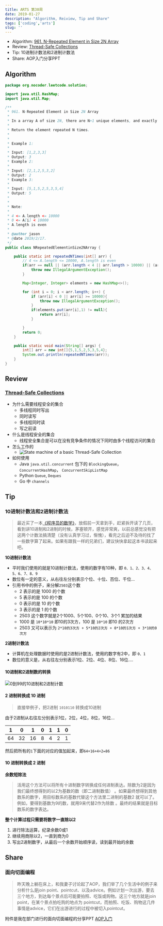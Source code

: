 ```yaml
---
title: ARTS 第30周
date: 2019-01-27
description: "Algorithm, Reiview, Tip and Share"
tags: ['coding','arts']
slug: ''
---
```


- Algorithm: [961. N-Repeated Element in Size 2N Array](https://leetcode.com/problems/n-repeated-element-in-size-2n-array/)
- Review: [Thread-Safe Collections](https://medium.com/elp-2018/thread-safe-collections-8f1f17c283e7)
- Tip: 10进制计数法和2进制计数法
- Share: AOP入门分享PPT

## Algorithm

```java
package org.nocoder.leetcode.solution;

import java.util.HashMap;
import java.util.Map;

/**
 * 961. N-Repeated Element in Size 2N Array
 *
 * In a array A of size 2N, there are N+1 unique elements, and exactly one of these elements is repeated N times.
 *
 * Return the element repeated N times.
 *
 *
 * Example 1:
 *
 * Input: [1,2,3,3]
 * Output: 3
 * Example 2:
 *
 * Input: [2,1,2,5,3,2]
 * Output: 2
 * Example 3:
 *
 * Input: [5,1,5,2,5,3,5,4]
 * Output: 5
 *
 *
 * Note:
 *
 * 4 <= A.length <= 10000
 * 0 <= A[i] < 10000
 * A.length is even
 *
 * @author jason
 * @date 2019/2/17.
 */
public class NRepeatedElementinSize2NArray {

    public static int repeatedNTimes(int[] arr) {
        // 4 <= A.length <= 10000, A.length is even
        if(arr == null || (arr.length < 4 || arr.length > 10000) || (arr.length % 2 != 0)){
            throw new IllegalArgumentException();
        }

        Map<Integer, Integer> elements = new HashMap<>();

        for (int i = 0; i < arr.length; i++) {
            if (arr[i] < 0 || arr[i] >= 10000){
                throw new IllegalArgumentException();
            }
            if(elements.put(arr[i],1) != null){
                return arr[i];
            }

        }
        return 0;
    }

    public static void main(String[] args) {
        int[] arr = new int[]{5,1,5,2,5,3,5,4};
        System.out.println(repeatedNTimes(arr));
    }
}

```


## Review

### [Thread-Safe Collections](https://medium.com/elp-2018/thread-safe-collections-8f1f17c283e7)

- 为什么需要线程安全的集合
  - 多线程同时写出
  - 同时读写
  - 多线程同时读
  - 写之前读
- 什么是线程安全的集合
  - 线程安全集合是可以在没有竞争条件的情况下同时由多个线程访问的集合
- 怎么工作的
  - ![State machine of a basic Thread-Safe Collection](https://raw.githubusercontent.com/yangjinlong86/arts/master/2019/images/State%20machine%20of%20a%20basic%20Thread-Safe%20Collection.png) 
- 如何使用
  - Java `java.util.concurrent` 包下的 `BlockingQueue`， `ConcurrentHashMap`， `ConcurrentSkipListMap` 
  - Python `Queue`, `Deques`
  - Go 中 `channels ` 

## Tip

### 10进制计数法和2进制计数法

>  最近买了一本[《程序员的数学》](https://book.douban.com/subject/19949020/)，放假前一天拿到手，赶紧拆开读了几页，看到讲10进制和2进制的时候，茅塞顿开，感觉非常爽，以前总感觉没有把这两个计数法搞清楚（没有认真学习过，惭愧），看完之后迫不及待的找了一些数字算了起来。如果有跟我一样的兄弟们，建议快快拿起这本书读起来吧。

**10进制计数法**

- 平时我们使用的就是10进制计数法，使用的数字有10种，即 `0、1、2、3、4、5、6、7、8、9`
- 数位有一定的意义，从右往左分别表示个位、十位、百位、千位...
- 引用书中的例子，来分解`2503`这个数
  - 2 表示的是 1000 的个数
  - 5 表示的是 100 的个数
  - 0 表示的是 10 的个数
  - 3 表示的是 1 的个数
  - 2503 这个数字就是2个1000、5个100、0个10、3个1 累加的结果
  - 1000 是 `10*10*10` 即10的3次方，100 是 `10*10` 即10 的2次方
  - 2503 又可以表示为 `2*10的3次方 + 5*10的2次方 + 0*10的1次方 + 3*10的0次方`

**2进制计数法**

- 计算机在处理数据时使用的是2进制计数法，使用的数字有2中，即 `0、1`
- 数位的意义是，从右往左分别表示1位、2位、4位、8位、16位....

#### 10进制和2进制数的转换



![0到99的10进制和2进制计数](https://raw.githubusercontent.com/yangjinlong86/arts/master/2019/images/0-99%E7%9A%8410%E8%BF%9B%E5%88%B6%E5%92%8C2%E8%BF%9B%E5%88%B6%E8%AE%A1%E6%95%B0.png)

#### 2 进制转换成 10 进制

> 直接举例子，把2进制 `1010110` 转换成10进制

由于2进制从右往左分别表示1位，2位，4位，8位，16位...

| 1    | 0    | 1    | 0    | 1    | 1    | 0    |
| ---- | ---- | ---- | ---- | ---- | ---- | ---- |
| 64   | 32   | 16   | 8    | 4    | 2    | 1    |

然后把所有的`1`下面的对应的值加起来，即`64+16+4+2=86`

#### 10 进制转换成 2 进制

**余数短除法**

> 活用这个方法可以将所有十进制数字转换成任何进制表达。除数为2是因为我们最终想得到的以2为基数的数（即二进制数值） 。如果最终想得到其他数系的数字，用目标数系的基数代替这个方法里二进制的基数2 就可以了。例如，要得到基数为9的数，就用9来代替2作为除数 。最终的结果就是目标数系的数字表达。

**整个计算过程只需要将数字一直除以2**

1. 进行除法运算，纪录余数0或1
2. 继续用商除以2，一直到商为0
3. 写出2进制数字，从最后一个余数开始顺序读，读到最开始的余数


## Share

### 面向切面编程

> 昨天晚上躺在床上，和我妻子讨论起了AOP，我们举了几个生活中的例子来分析什么是join point、pointcut、以及advice。例如计划一次出游，要去三个地方，到达每个景点后可能要拍照、吃饭或购物。这三个地方就是join point，在某个景点拍吃购的地点为 pointcut，而拍照、吃饭、购物这几件事情是advice，它们在出游进行的过程中被切入pointcut。

附件是我在部门进行的面向切面编程的分享PPT [AOP入门](https://github.com/yangjinlong86/arts/blob/master/2019/aop-arts33.pptx)